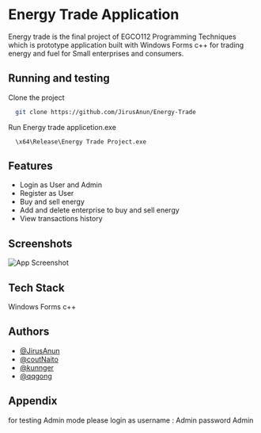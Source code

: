 
# Energy Trade Application

Energy trade is the final project of EGCO112 Programming Techniques which is prototype application built with Windows Forms c++ for trading energy and fuel for Small enterprises and consumers.
## Running and testing 

Clone the project

```bash
  git clone https://github.com/JirusAnun/Energy-Trade
```
Run Energy trade applicetion.exe
```
  \x64\Release\Energy Trade Project.exe
```



## Features

- Login as User and Admin
- Register as User
- Buy and sell energy
- Add and delete enterprise to buy and sell energy
- View transactions history

## Screenshots

![App Screenshot](https://via.placeholder.com/468x300?text=App+Screenshot+Here)


## Tech Stack

Windows Forms c++


## Authors

- [@JirusAnun](https://github.com/JirusAnun)
- [@coutNaito](https://github.com/coutNaito)
- [@kunnger](https://github.com/kunnger)
- [@qqgong](https://github.com/qqgong)


## Appendix

for testing Admin mode please login as username : Admin password Admin


